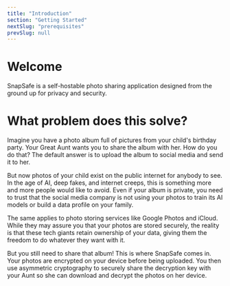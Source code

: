 ```yaml
---
title: "Introduction"
section: "Getting Started"
nextSlug: "prerequisites"
prevSlug: null
---
```


# Welcome

SnapSafe is a self-hostable photo sharing application designed from the ground up for privacy and security.

# What problem does this solve?

Imagine you have a photo album full of pictures from your child's birthday party. Your Great Aunt wants you to share the album with her. How do you do that? The default answer is to upload the album to social media and send it to her.

But now photos of your child exist on the public internet for anybody to see. In the age of AI, deep fakes, and internet creeps, this is something more and more people would like to avoid. Even if your album is private, you need to trust that the social media company is not using your photos to train its AI models or build a data profile on your family.

The same applies to photo storing services like Google Photos and iCloud. While they may assure you that your photos are stored securely, the reality is that these tech giants retain ownership of your data, giving them the freedom to do whatever they want with it.

But you still need to share that album! This is where SnapSafe comes in. Your photos are encrypted on your device before being uploaded. You then use asymmetric cryptography to securely share the decryption key with your Aunt so she can download and decrypt the photos on her device.
